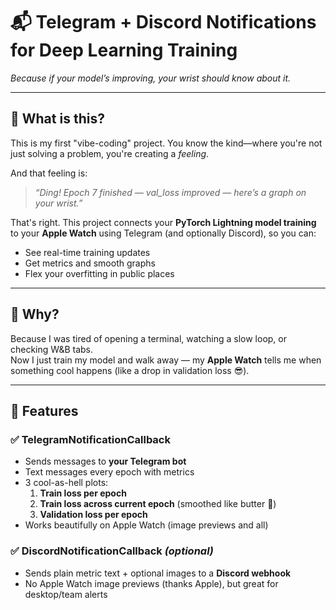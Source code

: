 # 📬 Telegram + Discord Notifications for Deep Learning Training  
*Because if your model’s improving, your wrist should know about it.*

---

## 🧠 What is this?

This is my first "vibe-coding" project. You know the kind—where you're not just solving a problem, you're creating a *feeling*.  

And that feeling is:  
> *“Ding! Epoch 7 finished — val_loss improved — here’s a graph on your wrist.”*

That's right. This project connects your **PyTorch Lightning model training** to your **Apple Watch** using Telegram (and optionally Discord), so you can:

- See real-time training updates  
- Get metrics and smooth graphs  
- Flex your overfitting in public places

---

## 📲 Why?

Because I was tired of opening a terminal, watching a slow loop, or checking W&B tabs.  
Now I just train my model and walk away — my **Apple Watch** tells me when something cool happens (like a drop in validation loss 😎).

---

## 💬 Features

### ✅ TelegramNotificationCallback
- Sends messages to **your Telegram bot**
- Text messages every epoch with metrics
- 3 cool-as-hell plots:
  1. **Train loss per epoch**
  2. **Train loss across current epoch** (smoothed like butter 🧈)
  3. **Validation loss per epoch**
- Works beautifully on Apple Watch (image previews and all)

### ✅ DiscordNotificationCallback *(optional)*
- Sends plain metric text + optional images to a **Discord webhook**
- No Apple Watch image previews (thanks Apple), but great for desktop/team alerts
